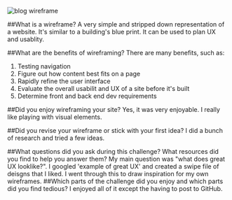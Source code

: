 ![blog wireframe](phase-0/week-2/imgs/index-blog-wireframe.png "Blog Wireframe")


##What is a wireframe?
A very simple and stripped down representation of a website.  It's similar to a building's blue print.  It can be used to plan UX and usablity.

##What are the benefits of wireframing?
There are many benefits, such as:
  1. Testing navigation
  2. Figure out how content best fits on a page
  3. Rapidly refine the user interface
  4. Evaluate the overall usabilit and UX of a site before it's built
  5. Determine front and back end dev requirements

##Did you enjoy wireframing your site?
Yes, it was very enjoyable. I really like playing with visual elements.

##Did you revise your wireframe or stick with your first idea?
I did a bunch of research and tried a few ideas.

##What questions did you ask during this challenge? What resources did you find to help you answer them?
My main question was "what does great UX looklike?".  I googled 'example of great UX' and created a swipe file of deisgns that I liked.  I went through this to draw inspiration for my own wireframes.
##Which parts of the challenge did you enjoy and which parts did you find tedious?
I enjoyed all of it except the having to post to GitHub.